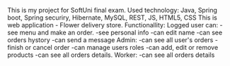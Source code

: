 This is my project for SoftUni final exam.
Used technology:
Java, Spring boot, Spring securiry, Hibernate, MySQL, REST, JS, HTML5, CSS
This is web application - Flower delivery store.
Functionallity:
Logged user can:
-see menu and make an order.
-see personal info
-can edit name
-can see orders hystory
-can send a message 
Admin:
-can see all user's orders
-finish or cancel order
-can manage users roles
-can add, edit or remove products
-can see all orders details.
Worker:
-can see all orders details
